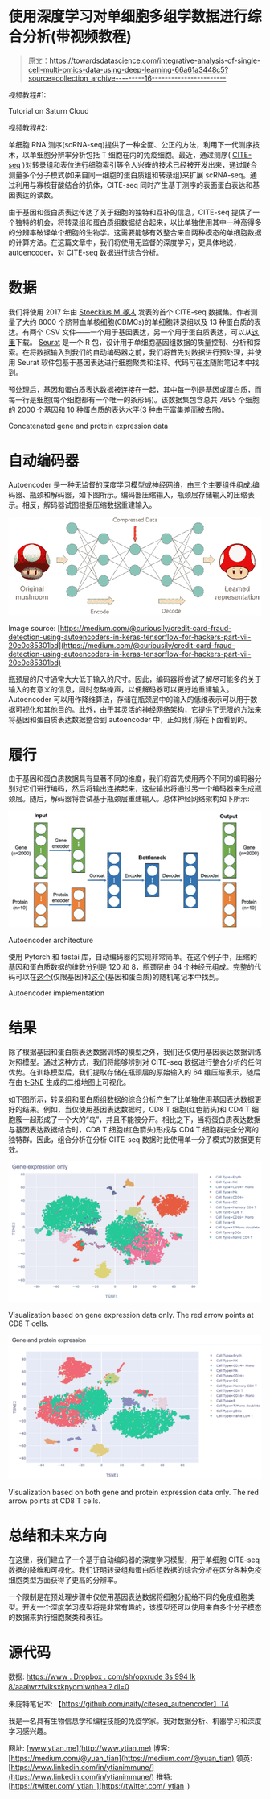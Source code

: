 # 使用深度学习对单细胞多组学数据进行综合分析(带视频教程)

> 原文：<https://towardsdatascience.com/integrative-analysis-of-single-cell-multi-omics-data-using-deep-learning-66a61a3448c5?source=collection_archive---------16----------------------->

视频教程#1:

Tutorial on Saturn Cloud

视频教程#2:

单细胞 RNA 测序(scRNA-seq)提供了一种全面、公正的方法，利用下一代测序技术，以单细胞分辨率分析包括 T 细胞在内的免疫细胞。最近，通过测序( [CITE-seq](https://cite-seq.com/) )对转录组和表位进行细胞索引等令人兴奋的技术已经被开发出来，通过联合测量多个分子模式(如来自同一细胞的蛋白质组和转录组)来扩展 scRNA-seq。通过利用与寡核苷酸结合的抗体，CITE-seq 同时产生基于测序的表面蛋白表达和基因表达的读数。

由于基因和蛋白质表达传达了关于细胞的独特和互补的信息，CITE-seq 提供了一个独特的机会，将转录组和蛋白质组数据结合起来，以比单独使用其中一种高得多的分辨率破译单个细胞的生物学。这需要能够有效整合来自两种模态的单细胞数据的计算方法。在这篇文章中，我们将使用无监督的深度学习，更具体地说，autoencoder，对 CITE-seq 数据进行综合分析。

# 数据

我们将使用 2017 年由 [Stoeckius M *等人*](https://www.nature.com/articles/nmeth.4380) 发表的首个 CITE-seq 数据集。作者测量了大约 8000 个脐带血单核细胞(CBMCs)的单细胞转录组以及 13 种蛋白质的表达。有两个 CSV 文件——一个用于基因表达，另一个用于蛋白质表达，可以从[这里](https://www.dropbox.com/sh/sm8vqmmv1d6cmst/AAC6aQoPtlReMSKmITnkxNiQa?dl=0)下载。 [Seurat](https://satijalab.org/seurat/) 是一个 R 包，设计用于单细胞基因组数据的质量控制、分析和探索。在将数据输入到我们的自动编码器之前，我们将首先对数据进行预处理，并使用 Seurat 软件包基于基因表达进行细胞聚类和注释。代码可在[本](https://github.com/naity/citeseq_autoencoder/blob/master/clustering.ipynb)随附笔记本中找到。

预处理后，基因和蛋白质表达数据被连接在一起，其中每一列是基因或蛋白质，而每一行是细胞(每个细胞都有一个唯一的条形码)。该数据集包含总共 7895 个细胞的 2000 个基因和 10 种蛋白质的表达水平(3 种由于富集差而被去除)。

Concatenated gene and protein expression data

# 自动编码器

Autoencoder 是一种无监督的深度学习模型或神经网络，由三个主要组件组成:编码器、瓶颈和解码器，如下图所示。编码器压缩输入，瓶颈层存储输入的压缩表示。相反，解码器试图根据压缩数据重建输入。

![](img/52221506ec9a77a07f8456470bfd995c.png)

Image source: [https://medium.com/@curiousily/credit-card-fraud-detection-using-autoencoders-in-keras-tensorflow-for-hackers-part-vii-20e0c85301bd](https://medium.com/@curiousily/credit-card-fraud-detection-using-autoencoders-in-keras-tensorflow-for-hackers-part-vii-20e0c85301bd)

瓶颈层的尺寸通常大大低于输入的尺寸。因此，编码器将尝试了解尽可能多的关于输入的有意义的信息，同时忽略噪声，以便解码器可以更好地重建输入。Autoencoder 可以用作降维算法，存储在瓶颈层中的输入的低维表示可以用于数据可视化和其他目的。此外，由于其灵活的神经网络架构，它提供了无限的方法来将基因和蛋白质表达数据整合到 autoencoder 中，正如我们将在下面看到的。

# 履行

由于基因和蛋白质数据具有显著不同的维度，我们将首先使用两个不同的编码器分别对它们进行编码，然后将输出连接起来，这些输出将通过另一个编码器来生成瓶颈层。随后，解码器将尝试基于瓶颈层重建输入。总体神经网络架构如下所示:

![](img/316787a5650f555eebdc7e5c7731056c.png)

Autoencoder architecture

使用 Pytorch 和 fastai 库，自动编码器的实现非常简单。在这个例子中，压缩的基因和蛋白质数据的维数分别是 120 和 8，瓶颈层由 64 个神经元组成。完整的代码可以在[这个](https://github.com/naity/citeseq_autoencoder/blob/master/autoencoder_gene_only.ipynb)(仅限基因)和[这个](https://github.com/naity/citeseq_autoencoder/blob/master/autoencoder_gene_protein.ipynb)(基因和蛋白质)的随机笔记本中找到。

Autoencoder implementation

# 结果

除了根据基因和蛋白质表达数据训练的模型之外，我们还仅使用基因表达数据训练对照模型。通过这种方式，我们将能够辨别对 CITE-seq 数据进行整合分析的任何优势。在训练模型后，我们提取存储在瓶颈层的原始输入的 64 维压缩表示，随后在由 [t-SNE](https://en.wikipedia.org/wiki/T-distributed_stochastic_neighbor_embedding) 生成的二维地图上可视化。

如下图所示，转录组和蛋白质组数据的综合分析产生了比单独使用基因表达数据更好的结果。例如，当仅使用基因表达数据时，CD8 T 细胞(红色箭头)和 CD4 T 细胞簇一起形成了一个大的“岛”，并且不能被分开。相比之下，当将蛋白质表达数据与基因表达数据结合时，CD8 T 细胞(红色箭头)形成与 CD4 T 细胞群完全分离的独特群。因此，组合分析在分析 CITE-seq 数据时比使用单一分子模式的数据更有效。

![](img/fcb703619800032d6291f830828cdb5c.png)

Visualization based on gene expression data only. The red arrow points at CD8 T cells.

![](img/d497395af505a8c26a8c662fb1f9a089.png)

Visualization based on both gene and protein expression data only. The red arrow points at CD8 T cells.

# 总结和未来方向

在这里，我们建立了一个基于自动编码器的深度学习模型，用于单细胞 CITE-seq 数据的降维和可视化。我们证明转录组和蛋白质组数据的综合分析在区分各种免疫细胞类型方面获得了更高的分辨率。

一个限制是在预处理步骤中仅使用基因表达数据将细胞分配给不同的免疫细胞类型。开发一个深度学习模型将是非常有趣的，该模型还可以使用来自多个分子模态的数据来执行细胞聚类和表征。

# 源代码

数据:
[https://www . Dropbox . com/sh/opxrude 3s 994 lk 8/aaaiwrzfviksxkpyomlwqhea？dl=0](https://www.dropbox.com/sh/sm8vqmmv1d6cmst/AAC6aQoPtlReMSKmITnkxNiQa?dl=0)

朱庇特笔记本:
【https://github.com/naity/citeseq_autoencoder】T4

我是一名具有生物信息学和编程技能的免疫学家。我对数据分析、机器学习和深度学习感兴趣。

网址: [www.ytian.me](http://www.ytian.me)
博客:[https://medium.com/@yuan_tian](https://medium.com/@yuan_tian)
领英:[https://www.linkedin.com/in/ytianimmune/](https://www.linkedin.com/in/ytianimmune/)
推特:[https://twitter.com/_ytian_](https://twitter.com/_ytian_)